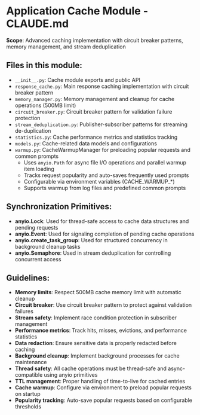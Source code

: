 # Application Cache Module - CLAUDE.md

**Scope**: Advanced caching implementation with circuit breaker patterns, memory management, and stream deduplication

## Files in this module:
- `__init__.py`: Cache module exports and public API
- `response_cache.py`: Main response caching implementation with circuit breaker pattern
- `memory_manager.py`: Memory management and cleanup for cache operations (500MB limit)
- `circuit_breaker.py`: Circuit breaker pattern for validation failure protection
- `stream_deduplication.py`: Publisher-subscriber patterns for streaming de-duplication
- `statistics.py`: Cache performance metrics and statistics tracking
- `models.py`: Cache-related data models and configurations
- `warmup.py`: CacheWarmupManager for preloading popular requests and common prompts
  - Uses `anyio.Path` for async file I/O operations and parallel warmup item loading
  - Tracks request popularity and auto-saves frequently used prompts
  - Configurable via environment variables (CACHE_WARMUP_*)
  - Supports warmup from log files and predefined common prompts

## Synchronization Primitives:
- **anyio.Lock**: Used for thread-safe access to cache data structures and pending requests
- **anyio.Event**: Used for signaling completion of pending cache operations
- **anyio.create_task_group**: Used for structured concurrency in background cleanup tasks
- **anyio.Semaphore**: Used in stream deduplication for controlling concurrent access

## Guidelines:
- **Memory limits**: Respect 500MB cache memory limit with automatic cleanup
- **Circuit breaker**: Use circuit breaker pattern to protect against validation failures
- **Stream safety**: Implement race condition protection in subscriber management
- **Performance metrics**: Track hits, misses, evictions, and performance statistics
- **Data redaction**: Ensure sensitive data is properly redacted before caching
- **Background cleanup**: Implement background processes for cache maintenance
- **Thread safety**: All cache operations must be thread-safe and async-compatible using anyio primitives
- **TTL management**: Proper handling of time-to-live for cached entries
- **Cache warmup**: Configure via environment to preload popular requests on startup
- **Popularity tracking**: Auto-save popular requests based on configurable thresholds